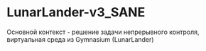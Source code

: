 # LunarLander-v3_SANE
Основной контекст - решение задачи непрерывного контроля, виртуальная среда из Gymnasium (LunarLander)
